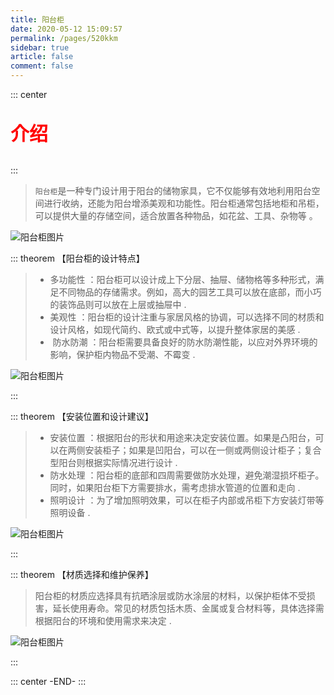 ```yaml
---
title: 阳台柜
date: 2020-05-12 15:09:57
permalink: /pages/520kkm
sidebar: true
article: false
comment: false
---
```


::: center

<p style="color:red;font-weight:600;font-size:30px;">介绍</p>
:::

> `阳台柜`是一种专门设计用于阳台的储物家具，它不仅能够有效地利用阳台空间进行收纳，还能为阳台增添美观和功能性。阳台柜通常包括地柜和吊柜，可以提供大量的存储空间，适合放置各种物品，如花盆、工具、杂物等 ‌。

![阳台柜图片](/brand/38.jpg)

::: theorem 【阳台柜的设计特点】

> - 多功能性 ‌：阳台柜可以设计成上下分层、抽屉、储物格等多种形式，满足不同物品的存储需求。例如，高大的园艺工具可以放在底部，而小巧的装饰品则可以放在上层或抽屉中 ‌.
> - 美观性 ‌：阳台柜的设计注重与家居风格的协调，可以选择不同的材质和设计风格，如现代简约、欧式或中式等，以提升整体家居的美感 ‌.
> - ‌ 防水防潮 ‌：阳台柜需要具备良好的防水防潮性能，以应对外界环境的影响，保护柜内物品不受潮、不霉变 ‌.

![阳台柜图片](/brand/31.jpg)

:::

::: theorem 【安装位置和设计建议】

> - 安装位置 ‌：根据阳台的形状和用途来决定安装位置。如果是凸阳台，可以在两侧安装柜子；如果是凹阳台，可以在一侧或两侧设计柜子；复合型阳台则根据实际情况进行设计 ‌.
> - 防水处理 ‌：阳台柜的底部和四周需要做防水处理，避免潮湿损坏柜子。同时，如果阳台柜下方需要排水，需考虑排水管道的位置和走向 ‌.
> - 照明设计 ‌：为了增加照明效果，可以在柜子内部或吊柜下方安装灯带等照明设备 ‌.

![阳台柜图片](/brand/30.jpg)

:::

::: theorem 【材质选择和维护保养】

> 阳台柜的材质应选择具有抗晒涂层或防水涂层的材料，以保护柜体不受损害，延长使用寿命。常见的材质包括木质、金属或复合材料等，具体选择需根据阳台的环境和使用需求来决定 ‌.

![阳台柜图片](/brand/36.jpg)

:::

::: center
-END-
:::
